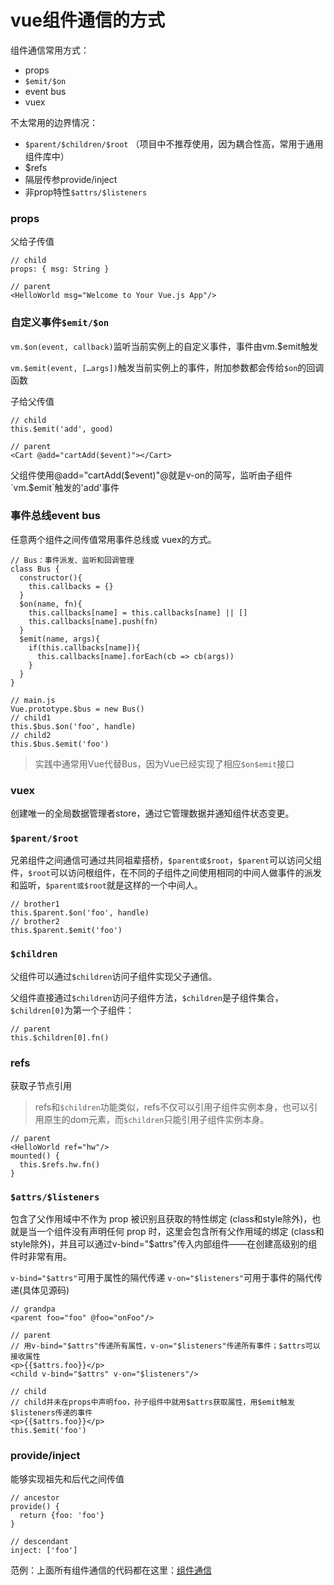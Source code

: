 # vue组件通信的方式

组件通信常用方式：

* props
* `$emit/$on`
* event bus
* vuex

不太常用的边界情况：

* `$parent/$children/$root` （项目中不推荐使用，因为耦合性高，常用于通用组件库中）
* $refs
* 隔层传参provide/inject
* 非prop特性`$attrs/$listeners`

### props

父给子传值

```vue
// child
props: { msg: String }

// parent
<HelloWorld msg="Welcome to Your Vue.js App"/>
```

### 自定义事件`$emit/$on`

`vm.$on(event, callback)`监听当前实例上的自定义事件，事件由vm.$emit触发

`vm.$emit(event, […args])`触发当前实例上的事件，附加参数都会传给`$on`的回调函数

子给父传值

```
// child
this.$emit('add', good)

// parent
<Cart @add="cartAdd($event)"></Cart>
```
父组件使用@add="cartAdd($event)"@就是v-on的简写，监听由子组件`vm.$emit`触发的'add'事件

### 事件总线event bus

任意两个组件之间传值常用事件总线或 vuex的方式。

```
// Bus：事件派发、监听和回调管理
class Bus {
  constructor(){
    this.callbacks = {}  
  }  
  $on(name, fn){
    this.callbacks[name] = this.callbacks[name] || []
    this.callbacks[name].push(fn)  
  }  
  $emit(name, args){
    if(this.callbacks[name]){
      this.callbacks[name].forEach(cb => cb(args))    
    }  
  }
}
  
// main.js
Vue.prototype.$bus = new Bus()
// child1
this.$bus.$on('foo', handle) 
// child2
this.$bus.$emit('foo')
```

> 实践中通常用Vue代替Bus，因为Vue已经实现了相应`$on$emit`接口

### vuex

创建唯一的全局数据管理者store，通过它管理数据并通知组件状态变更。

### `$parent/$root`

兄弟组件之间通信可通过共同祖辈搭桥，`$parent或$root`，`$parent`可以访问父组件，`$root`可以访问根组件，在不同的子组件之间使用相同的中间人做事件的派发和监听，`$parent或$root`就是这样的一个中间人。

```
// brother1
this.$parent.$on('foo', handle) 
// brother2
this.$parent.$emit('foo')
```

### `$children`

父组件可以通过`$children`访问子组件实现父子通信。

父组件直接通过`$children`访问子组件方法，`$children`是子组件集合，`$children[0]`为第一个子组件：

```
// parent
this.$children[0].fn()
```

### refs

获取子节点引用

> refs和`$children`功能类似，refs不仅可以引用子组件实例本身，也可以引用原生的dom元素，而`$children`只能引用子组件实例本身。

```
// parent
<HelloWorld ref="hw"/>
mounted() {  
  this.$refs.hw.fn()
}
```

### `$attrs/$listeners`

包含了父作用域中不作为 prop 被识别且获取的特性绑定 (class和style除外)，也就是当一个组件没有声明任何 prop 时，这里会包含所有父作用域的绑定 (class和style除外)，并且可以通过v-bind="$attrs"传入内部组件——在创建高级别的组件时非常有用。

`v-bind="$attrs"`可用于属性的隔代传递
`v-on="$listeners"`可用于事件的隔代传递(具体见源码)

```
// grandpa
<parent foo="foo" @foo="onFoo"/>

// parent
// 用v-bind="$attrs"传递所有属性，v-on="$listeners"传递所有事件；$attrs可以接收属性
<p>{{$attrs.foo}}</p>
<child v-bind="$attrs" v-on="$listeners"/>

// child
// child并未在props中声明foo，孙子组件中就用$attrs获取属性，用$emit触发$listeners传递的事件
<p>{{$attrs.foo}}</p>
this.$emit('foo')
```

### provide/inject

能够实现祖先和后代之间传值

```
// ancestor
provide() {
  return {foo: 'foo'}
}

// descendant
inject: ['foo']
```

范例：上面所有组件通信的代码都在这里：[组件通信](./src/components/communication)